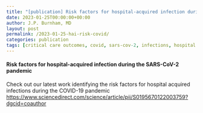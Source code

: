 ```yaml
---
title: "[publication] Risk factors for hospital-acquired infection during the SARS-CoV-2 pandemic"
date: 2023-01-25T00:00:00+00:00
author: J.P. Burnham, MD
layout: post
permalink: /2023-01-25-hai-risk-covid/
categories: publication
tags: [critical care outcomes, covid, sars-cov-2, infections, hospital acquired infections, HAI]
---
```


#### Risk factors for hospital-acquired infection during the SARS-CoV-2 pandemic <br>
Check out our latest work identifying the risk factors for hospital acquired infections during the COVID-19 pandemic
<br>
https://www.sciencedirect.com/science/article/pii/S0195670122003759?dgcid=coauthor
